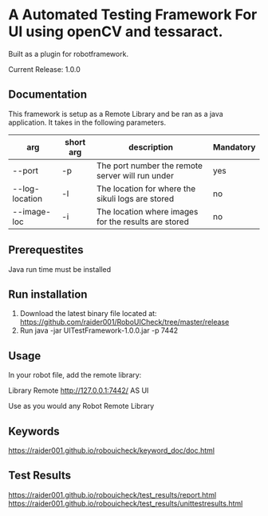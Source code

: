 # A Automated Testing Framework For UI using openCV and tessaract. 
Built as a plugin for robotframework.

Current Release: 1.0.0
## Documentation

This framework is setup as a Remote Library and be ran as a java application. It takes in the following parameters.

|arg|short arg| description|Mandatory|
|-|-|-|-|
|--port|-p|The port number the remote server will run under|yes|
|--log-location|-l|The location for where the sikuli logs are stored|no|
|--image-loc|-i|The location where images for the results are stored|no|

## Prerequestites
Java run time must be installed

## Run installation
1. Download the latest binary file located at: https://github.com/raider001/RoboUICheck/tree/master/release
2. Run java -jar UITestFramework-1.0.0.jar -p 7442

## Usage
In your robot file, add the remote library:

Library  Remote         http://127.0.0.1:7442/  AS  UI

Use as you would any Robot Remote Library

## Keywords
https://raider001.github.io/robouicheck/keyword_doc/doc.html

## Test Results
https://raider001.github.io/robouicheck/test_results/report.html
https://raider001.github.io/robouicheck/test_results/unittestresults.html
